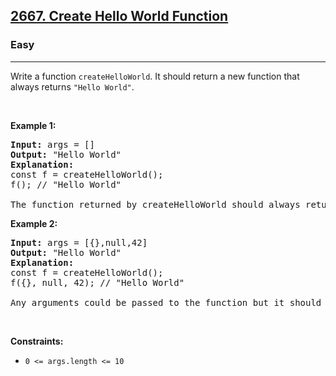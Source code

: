 <h2><a href="https://leetcode.com/problems/create-hello-world-function/">2667. Create Hello World Function</a></h2><h3>Easy</h3><hr><div style="user-select: auto;">Write a function&nbsp;<code style="user-select: auto;">createHelloWorld</code>.&nbsp;It should return a new function that always returns&nbsp;<code style="user-select: auto;">"Hello World"</code>.
<p style="user-select: auto;">&nbsp;</p>
<p style="user-select: auto;"><strong class="example" style="user-select: auto;">Example 1:</strong></p>

<pre style="user-select: auto;"><strong style="user-select: auto;">Input:</strong> args = []
<strong style="user-select: auto;">Output:</strong> "Hello World"
<strong style="user-select: auto;">Explanation:</strong>
const f = createHelloWorld();
f(); // "Hello World"

The function returned by createHelloWorld should always return "Hello World".
</pre>

<p style="user-select: auto;"><strong class="example" style="user-select: auto;">Example 2:</strong></p>

<pre style="user-select: auto;"><strong style="user-select: auto;">Input:</strong> args = [{},null,42]
<strong style="user-select: auto;">Output:</strong> "Hello World"
<strong style="user-select: auto;">Explanation:</strong>
const f = createHelloWorld();
f({}, null, 42); // "Hello World"

Any arguments could be passed to the function but it should still always return "Hello World".
</pre>

<p style="user-select: auto;">&nbsp;</p>
<p style="user-select: auto;"><strong style="user-select: auto;">Constraints:</strong></p>

<ul style="user-select: auto;">
	<li style="user-select: auto;"><code style="user-select: auto;">0 &lt;= args.length &lt;= 10</code></li>
</ul>
</div>
